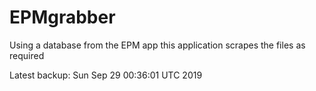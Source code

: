 # EPMgrabber
Using a database from the EPM app this application scrapes the files as required


Latest backup: Sun Sep 29 00:36:01 UTC 2019
